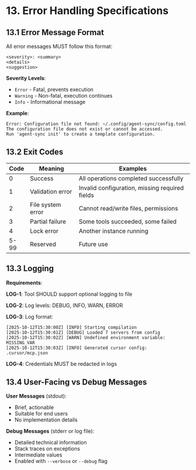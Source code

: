 # 13. Error Handling Specifications

## 13.1 Error Message Format

All error messages MUST follow this format:

```
<severity>: <summary>
<details>
<suggestion>
```

**Severity Levels**:
- `Error` - Fatal, prevents execution
- `Warning` - Non-fatal, execution continues
- `Info` - Informational message

**Example**:
```
Error: Configuration file not found: ~/.config/agent-sync/config.toml
The configuration file does not exist or cannot be accessed.
Run 'agent-sync init' to create a template configuration.
```

## 13.2 Exit Codes

| Code | Meaning | Examples |
|------|---------|----------|
| 0 | Success | All operations completed successfully |
| 1 | Validation error | Invalid configuration, missing required fields |
| 2 | File system error | Cannot read/write files, permissions |
| 3 | Partial failure | Some tools succeeded, some failed |
| 4 | Lock error | Another instance running |
| 5-99 | Reserved | Future use |

## 13.3 Logging

**Requirements**:

**LOG-1**: Tool SHOULD support optional logging to file

**LOG-2**: Log levels: DEBUG, INFO, WARN, ERROR

**LOG-3**: Log format:
```
[2025-10-12T15:30:00Z] [INFO] Starting compilation
[2025-10-12T15:30:01Z] [DEBUG] Loaded 7 servers from config
[2025-10-12T15:30:02Z] [WARN] Undefined environment variable: MISSING_VAR
[2025-10-12T15:30:03Z] [INFO] Generated cursor config: .cursor/mcp.json
```

**LOG-4**: Credentials MUST be redacted in logs

## 13.4 User-Facing vs Debug Messages

**User Messages** (stdout):
- Brief, actionable
- Suitable for end users
- No implementation details

**Debug Messages** (stderr or log file):
- Detailed technical information
- Stack traces on exceptions
- Intermediate values
- Enabled with `--verbose` or `--debug` flag
